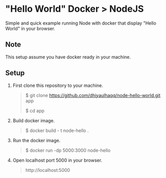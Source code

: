 # "Hello World" Docker > NodeJS

Simple and quick example running Node with docker that display "Hello World" in your browser.

## Note

This setup assume you have docker ready in your machine.

## Setup

1. First clone this repository to your machine.

   > $ git clone https://github.com/dhiyaulhaqq/node-hello-world.git app
   >
   > $ cd app
   >


1. Build docker image.

   > $ docker build - t node-hello .
   
2. Run the docker image.

   > $ docker run -dp 5000:3000 node-hello
   
3. Open localhost port 5000 in your browser.

   > http://localhost:5000

